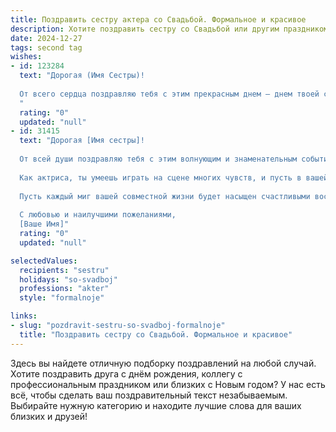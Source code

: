 ```yaml
---
title: Поздравить сестру актера со Свадьбой. Формальное и красивое
description: Хотите поздравить сестру со Свадьбой или другим праздником? Наш ИИ создаст незабываемое поздравление, а вы обязательно выделитесь среди других.  
date: 2024-12-27
tags: second tag
wishes:
- id: 123284
  text: "Дорогая (Имя Сестры)!
  
  От всего сердца поздравляю тебя с этим прекрасным днем – днем твоей свадьбы! Желаю тебе и твоему супругу огромного счастья, любви, взаимопонимания и долгих лет совместной жизни, наполненной радостью, успехом и яркими моментами, достойными лучших театральных постановок! Пусть ваш семейный спектакль будет полон нежности, смеха и бесконечной любви!  Пусть ваши таланты дополняют друг друга, а совместная жизнь станет вашей лучшей ролью!
  "
  rating: "0"
  updated: "null"
- id: 31415
  text: "Дорогая [Имя сестры]!
  
  От всей души поздравляю тебя с этим волнующим и знаменательным событием — днем вашей свадьбы! Сегодня начинается новая глава в вашей жизни, полная любящих слов, искренних эмоций и совместных мечтаний.
  
  Как актриса, ты умеешь играть на сцене многих чувств, и пусть в вашей семейной жизни каждый день становится новой ролью, исполненной гармонии и счастья. Желаю вам найти и сохранить в своем театре любви самые яркие и трепетные моменты, преодолевать все жизненные преграды с легкостью и вдохновением.
  
  Пусть каждый миг вашей совместной жизни будет насыщен счастливыми воспоминаниями, а любовь всегда будет вашим надежным партнером на этой прекрасной сцене под названием «жизнь».
  
  С любовью и наилучшими пожеланиями,
  [Ваше Имя]"
  rating: "0"
  updated: "null"

selectedValues:
  recipients: "sestru"
  holidays: "so-svadboj"
  professions: "akter"
  style: "formalnoje"

links:
- slug: "pozdravit-sestru-so-svadboj-formalnoje"
  title: "Поздравить сестру со Свадьбой. Формальное и красивое"
---
```


Здесь вы найдете отличную подборку поздравлений на любой случай.
Хотите поздравить друга с днём рождения, коллегу с профессиональным праздником или близких с Новым годом? У нас есть всё, чтобы сделать ваш поздравительный текст незабываемым. Выбирайте нужную категорию и находите лучшие слова для ваших близких и друзей!
